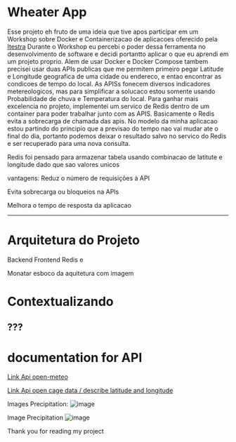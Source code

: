 # Wheater App

Esse projeto eh fruto de uma ideia que tive apos participar em um Workshop sobre Docker e Containerizacao de aplicacoes oferecido pela [Itestra](https://itestra.com/) Durante o Workshop eu percebi o poder dessa ferramenta no desenvolvimento de software e decidi portantto aplicar o que eu aprendi em um projeto proprio. Alem de usar Docker e Docker Compose tambem precisei usar duas APIs publicas que me permitem primeiro pegar Latitude e Longitude geografica de uma cidade ou endereco, e entao encontrar as condicoes de tempo do local. As APISs fonecem diversos indicadores metereologicos, mas para simplificar a solucaco estou somente usando Probabilidade de chuva e Temperatura do local. Para ganhar mais excelencia no projeto, implementei um servico de Redis dentro de um container para poder trabalhar junto com as APIS. Basicamente o Redis evita a sobrecarga de chamada das apis. No modelo da minha aplicacao estou partindo do principio que a previsao do tempo nao vai mudar ate o final do dia, portanto podemos deixar o resultado salvo no servico do Redis e ser recuperado para uma nova consulta. 

Redis foi pensado para armazenar tabela usando combinacao de latitute e longitude dado que sao valores unicos

vantagens:
  Reduz o número de requisições à API

  Evita sobrecarga ou bloqueios na APIs

  Melhora o tempo de resposta da aplicacao



---

# Arquitetura do Projeto

Backend Frontend Redis e

Monatar esboco da aquitetura com imagem

# Contextualizando

???
---

# documentation for API

[Link Api open-meteo](https://open-meteo.com/en/docs?latitude=48.1374&longitude=11.5755&timezone=Europe%2FBerlin&daily=sunrise,sunset&forecast_days=1)

[Link Api open cage data / describe latitude and longitude ](https://opencagedata.com/api#quickstart)


Images Precipitation:
![image](https://github.com/user-attachments/assets/ac518dda-33be-4a38-95f7-a1d37348660b)


Image Precipitation
![image](https://github.com/user-attachments/assets/1c519eb8-a186-400c-861a-912cde860f8d)



Thank you for reading my project
